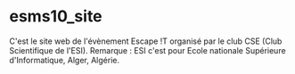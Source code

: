 # esms10_site
C'est le site web de l'évènement Escape !T organisé par le club CSE (Club Scientifique de l'ESI).
Remarque : ESI c'est pour Ecole nationale Supérieure d'Informatique, Alger, Algérie.
